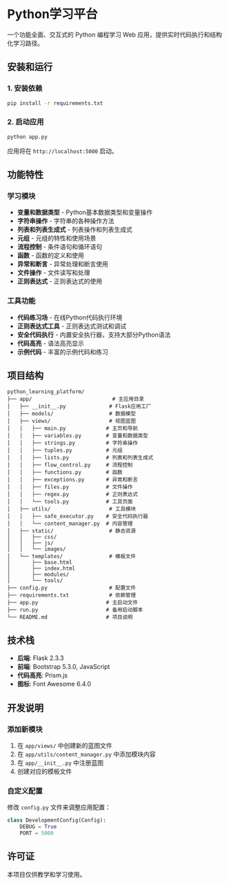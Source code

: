 # Python学习平台

一个功能全面、交互式的 Python 编程学习 Web 应用，提供实时代码执行和结构化学习路径。

## 安装和运行

### 1. 安装依赖

```bash
pip install -r requirements.txt
```

### 2. 启动应用

```bash
python app.py
```

应用将在 `http://localhost:5000` 启动。

## 功能特性

### 学习模块
- **变量和数据类型** - Python基本数据类型和变量操作
- **字符串操作** - 字符串的各种操作方法
- **列表和列表生成式** - 列表操作和列表生成式
- **元组** - 元组的特性和使用场景
- **流程控制** - 条件语句和循环语句
- **函数** - 函数的定义和使用
- **异常和断言** - 异常处理和断言使用
- **文件操作** - 文件读写和处理
- **正则表达式** - 正则表达式的使用

### 工具功能
- **代码练习场** - 在线Python代码执行环境
- **正则表达式工具** - 正则表达式测试和调试
- **安全代码执行** - 内置安全执行器，支持大部分Python语法
- **代码高亮** - 语法高亮显示
- **示例代码** - 丰富的示例代码和练习



## 项目结构

```
python_learning_platform/
├── app/                          # 主应用目录
│   ├── __init__.py              # Flask应用工厂
│   ├── models/                  # 数据模型
│   ├── views/                   # 视图蓝图
│   │   ├── main.py             # 主页和导航
│   │   ├── variables.py        # 变量和数据类型
│   │   ├── strings.py          # 字符串操作
│   │   ├── tuples.py           # 元组
│   │   ├── lists.py            # 列表和列表生成式
│   │   ├── flow_control.py     # 流程控制
│   │   ├── functions.py        # 函数
│   │   ├── exceptions.py       # 异常和断言
│   │   ├── files.py            # 文件操作
│   │   ├── regex.py            # 正则表达式
│   │   └── tools.py            # 工具页面
│   ├── utils/                   # 工具模块
│   │   ├── safe_executor.py    # 安全代码执行器
│   │   └── content_manager.py  # 内容管理
│   ├── static/                  # 静态资源
│   │   ├── css/
│   │   ├── js/
│   │   └── images/
│   └── templates/               # 模板文件
│       ├── base.html
│       ├── index.html
│       ├── modules/
│       └── tools/
├── config.py                    # 配置文件
├── requirements.txt             # 依赖管理
├── app.py                      # 主启动文件
├── run.py                      # 备用启动脚本
└── README.md                   # 项目说明
```

## 技术栈

- **后端**: Flask 2.3.3
- **前端**: Bootstrap 5.3.0, JavaScript
- **代码高亮**: Prism.js
- **图标**: Font Awesome 6.4.0

## 开发说明

### 添加新模块

1. 在 `app/views/` 中创建新的蓝图文件
2. 在 `app/utils/content_manager.py` 中添加模块内容
3. 在 `app/__init__.py` 中注册蓝图
4. 创建对应的模板文件

### 自定义配置

修改 `config.py` 文件来调整应用配置：

```python
class DevelopmentConfig(Config):
    DEBUG = True
    PORT = 5000
```

## 许可证

本项目仅供教学和学习使用。
